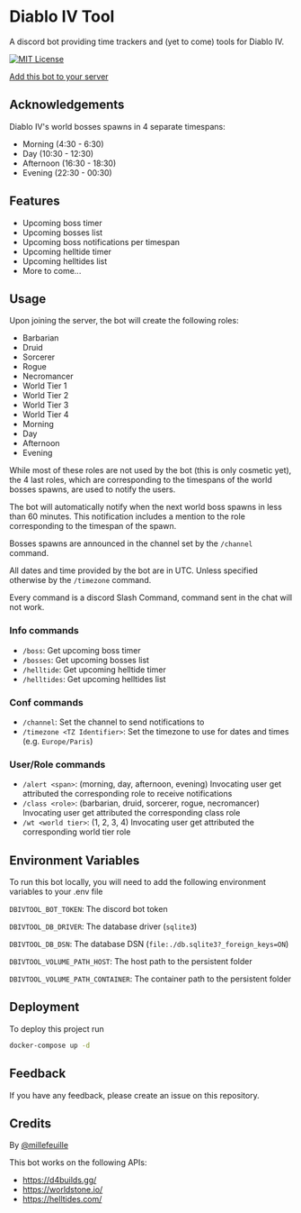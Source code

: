 
# Diablo IV Tool

A discord bot providing time trackers and (yet to come) tools for Diablo IV.

[![MIT License](https://img.shields.io/badge/License-MIT-green.svg)](https://choosealicense.com/licenses/mit/)

[Add this bot to your server](https://discord.com/api/oauth2/authorize?client_id=1120791758406701056&permissions=275146427456&scope=bot)

## Acknowledgements

Diablo IV's world bosses spawns in 4 separate timespans:
- Morning (4:30 - 6:30)
- Day (10:30 - 12:30)
- Afternoon (16:30 - 18:30)
- Evening (22:30 - 00:30)

## Features

- Upcoming boss timer
- Upcoming bosses list
- Upcoming boss notifications per timespan
- Upcoming helltide timer
- Upcoming helltides list
- More to come...

## Usage

Upon joining the server, the bot will create the following roles:
- Barbarian
- Druid
- Sorcerer
- Rogue
- Necromancer
- World Tier 1
- World Tier 2
- World Tier 3
- World Tier 4
- Morning
- Day
- Afternoon
- Evening

While most of these roles are not used by the bot (this is only cosmetic yet), 
the 4 last roles, which are corresponding to the timespans of the world bosses spawns, are used to notify the users.

The bot will automatically notify when the next world boss spawns in less than 60 minutes.
This notification includes a mention to the role corresponding to the timespan of the spawn.

Bosses spawns are announced in the channel set by the `/channel` command.

All dates and time provided by the bot are in UTC. Unless specified otherwise by the `/timezone` command.

Every command is a discord Slash Command, command sent in the chat will not work.

### Info commands

- `/boss`: Get upcoming boss timer
- `/bosses`: Get upcoming bosses list
- `/helltide`: Get upcoming helltide timer
- `/helltides`: Get upcoming helltides list

### Conf commands

- `/channel`: Set the channel to send notifications to
- `/timezone <TZ Identifier>`: Set the timezone to use for dates and times (e.g. `Europe/Paris`)

### User/Role commands

- `/alert <span>`: (morning, day, afternoon, evening) Invocating user get attributed the corresponding role to receive notifications
- `/class <role>`: (barbarian, druid, sorcerer, rogue, necromancer) Invocating user get attributed the corresponding class role
- `/wt <world tier>`: (1, 2, 3, 4) Invocating user get attributed the corresponding world tier role

## Environment Variables

To run this bot locally, you will need to add the following environment variables to your .env file

`DBIVTOOL_BOT_TOKEN`: The discord bot token

`DBIVTOOL_DB_DRIVER`: The database driver (`sqlite3`)

`DBIVTOOL_DB_DSN`: The database DSN (`file:./db.sqlite3?_foreign_keys=ON`)

`DBIVTOOL_VOLUME_PATH_HOST`: The host path to the persistent folder

`DBIVTOOL_VOLUME_PATH_CONTAINER`: The container path to the persistent folder

## Deployment

To deploy this project run

```bash
docker-compose up -d
```

## Feedback

If you have any feedback, please create an issue on this repository.

## Credits

By [@millefeuille](https://www.github.com/Millefeuille42)

This bot works on the following APIs:  
- https://d4builds.gg/ 
- https://worldstone.io/
- https://helltides.com/
